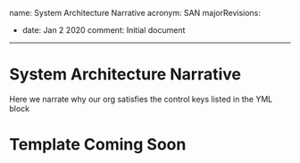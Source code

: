 name: System Architecture Narrative
acronym: SAN
majorRevisions:
  - date: Jan 2 2020
    comment: Initial document
---

# System Architecture Narrative

Here we narrate why our org satisfies the control keys listed in the YML block

# Template Coming Soon
